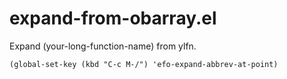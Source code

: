 # expand-from-obarray.el

Expand (your-long-function-name) from ylfn.

```elisp
(global-set-key (kbd "C-c M-/") 'efo-expand-abbrev-at-point)
```
